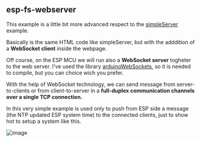 ## esp-fs-webserver
This example is a little bit more advanced respect to the [simpleServer](https://github.com/cotestatnt/esp-fs-webserver/tree/main/examples/simpleServer) example.

Basically is the same HTML code like simpleServer, but with the adddition of a **WebSocket client** inside the webpage.

Off course, on the ESP MCU we will run also a **WebSocket server** togheter to the web server.
I've used the library [arduinoWebSockets](https://github.com/Links2004/arduinoWebSockets), so it is needed to compile, but you can choice wich you prefer.

With the help of WebSocket technology, we can send message from server-to-clients or from client-to-server in a **full-duplex communication channels over a single TCP connection.**

In this very simple example is used only to push from ESP side a message (the NTP updated ESP system time) to the connected clients, just to show hot to setup a system like this.

![image](https://user-images.githubusercontent.com/27758688/151001497-6468b50f-d4cb-46e1-ab4c-4d7aca3883db.png)
